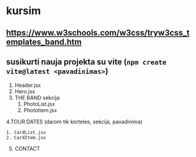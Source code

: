 # kursim

## https://www.w3schools.com/w3css/tryw3css_templates_band.htm

## susikurti nauja projekta su vite (`npm create vite@latest <pavadinimas>`)

1. Header.jsx
2. Hero.jsx
3. THE BAND sekcija
   1. PhotoList.jsx
   2. PhotoItem.jsx

4.TOUR DATES (darom tik korteles, sekcija, pavadinima)

    1. CardList.jsx
    2. CardItem.jsx

5. CONTACT
